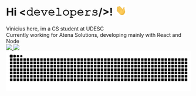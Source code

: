
<h1> <strong> Hi </strong> <𝚍𝚎𝚟𝚎𝚕𝚘𝚙𝚎𝚛𝚜/>! <img src="https://github.com/ABSphreak/ABSphreak/blob/master/gifs/Hi.gif" width="30"></h1>
Vinicius here, im a CS student at UDESC 
<br>
Currently working for Atena Solutions, developing mainly with React and Node

<div>
<a href="https://github.com/KreutzVinicius">
<img height="180em" src="https://github-readme-stats.vercel.app/api/top-langs/?username=KreutzVinicius&layout=compact&langs_count=7&theme=dark"/>
<img height="180em" src="https://github-readme-stats.vercel.app/api?username=KreutzVinicius&show_icons=true&theme=dark&include_all_commits=true&count_private=true"/>
</div>


<picture>
  <source media="(prefers-color-scheme: dark)" srcset="https://raw.githubusercontent.com/KreutzVinicius/KreutzVinicius/output/github-contribution-grid-snake-dark.svg" />
  <source media="(prefers-color-scheme: light)" srcset="https://raw.githubusercontent.com/KreutzVinicius/KreutzVinicius/output/github-contribution-grid-snake.svg" />
  <img alt="github-snake" src="https://raw.githubusercontent.com/KreutzVinicius/KreutzVinicius/output/github-contribution-grid-snake.svg" />
</picture>
